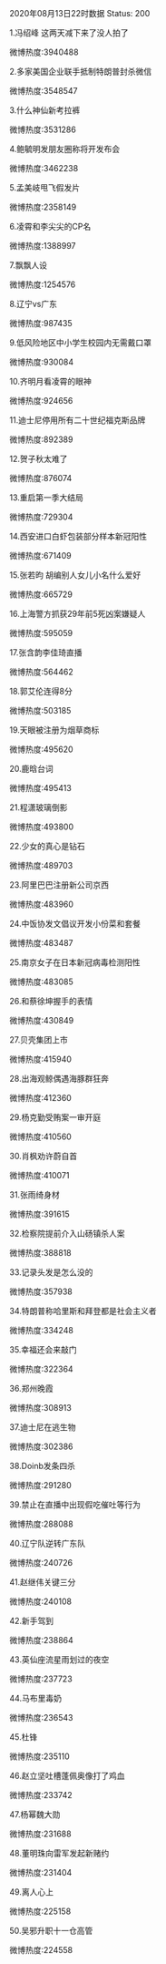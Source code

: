 2020年08月13日22时数据
Status: 200

1.冯绍峰 这两天减下来了没人拍了

微博热度:3940488

2.多家美国企业联手抵制特朗普封杀微信

微博热度:3548547

3.什么神仙新考拉裤

微博热度:3531286

4.鲍毓明发朋友圈称将开发布会

微博热度:3462238

5.孟美岐甩飞假发片

微博热度:2358149

6.凌霄和李尖尖的CP名

微博热度:1388997

7.飘飘人设

微博热度:1254576

8.辽宁vs广东

微博热度:987435

9.低风险地区中小学生校园内无需戴口罩

微博热度:930084

10.齐明月看凌霄的眼神

微博热度:924656

11.迪士尼停用所有二十世纪福克斯品牌

微博热度:892389

12.贺子秋太难了

微博热度:876074

13.重启第一季大结局

微博热度:729304

14.西安进口白虾包装部分样本新冠阳性

微博热度:671409

15.张若昀 胡编别人女儿小名什么爱好

微博热度:665729

16.上海警方抓获29年前5死凶案嫌疑人

微博热度:595059

17.张含韵李佳琦直播

微博热度:564462

18.郭艾伦连得8分

微博热度:503185

19.天眼被注册为烟草商标

微博热度:495620

20.鹿晗台词

微博热度:495413

21.程潇玻璃倒影

微博热度:493800

22.少女的真心是钻石

微博热度:489703

23.阿里巴巴注册新公司京西

微博热度:483960

24.中饭协发文倡议开发小份菜和套餐

微博热度:483487

25.南京女子在日本新冠病毒检测阳性

微博热度:483085

26.和蔡徐坤握手的表情

微博热度:430849

27.贝壳集团上市

微博热度:415940

28.出海观鲸偶遇海豚群狂奔

微博热度:412360

29.杨克勤受贿案一审开庭

微博热度:410560

30.肖枫劝许蔚自首

微博热度:410071

31.张雨绮身材

微博热度:391615

32.检察院提前介入山砀镇杀人案

微博热度:388818

33.记录头发是怎么没的

微博热度:357938

34.特朗普称哈里斯和拜登都是社会主义者

微博热度:334248

35.幸福还会来敲门

微博热度:322364

36.郑州晚霞

微博热度:308913

37.迪士尼在逃生物

微博热度:302386

38.Doinb发条四杀

微博热度:291280

39.禁止在直播中出现假吃催吐等行为

微博热度:288088

40.辽宁队逆转广东队

微博热度:240726

41.赵继伟关键三分

微博热度:240108

42.新手驾到

微博热度:238864

43.英仙座流星雨划过的夜空

微博热度:237723

44.马布里毒奶

微博热度:236543

45.杜锋

微博热度:235110

46.赵立坚吐槽蓬佩奥像打了鸡血

微博热度:233742

47.杨幂魏大勋

微博热度:231688

48.董明珠向雷军发起新赌约

微博热度:231404

49.离人心上

微博热度:225158

50.吴邪升职十一仓高管

微博热度:224558

